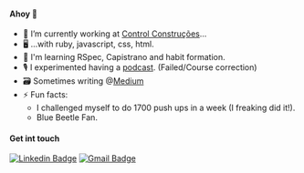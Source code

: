 #### Ahoy 👋

- 🔭 I’m currently working at [Control Construções](https://www.linkedin.com/company/control-construções-ltda-/mycompany/)...
- :desktop_computer: ...with ruby, javascript, css, html.
- 🌱 I'm learning RSpec, Capistrano and habit formation.
- 🎙 I experimented having a [podcast](https://anchor.fm/kelvin-romero). (Failed/Course correction)
- :card_file_box: Sometimes writing @[Medium](https://medium.com/@kelvinromero)
- ⚡ Fun facts: 
  - I challenged myself to do 1700 push ups in a week (I freaking did it!).
  - Blue Beetle Fan.

#### Get int touch

[![Linkedin Badge](https://img.shields.io/badge/-kelvinromero-blue?style=flat-square&logo=Linkedin&logoColor=white&link=https://www.linkedin.com/in/kelvinromero/)](https://www.linkedin.com/in/kelvinromero/)
[![Gmail Badge](https://img.shields.io/badge/-kelvinromero@gmail.com-c14438?style=flat-square&logo=Gmail&logoColor=white&link=mailto:kelvinromero@gmail.com)](mailto:kelvinromero@gmail.com)  
